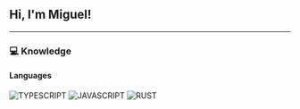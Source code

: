 ## Hi, I'm Miguel!

---
### :computer: Knowledge <br />

#### Languages
![TYPESCRIPT](https://img.shields.io/badge/-TYPESCRIPT-05122A?style=for-the-badge&logo=typescript)
![JAVASCRIPT](https://img.shields.io/badge/-JAVASCRIPT-05122A?style=for-the-badge&logo=javascript)
![RUST](https://img.shields.io/badge/-RUST-05122A?style=for-the-badge&logo=rust)
